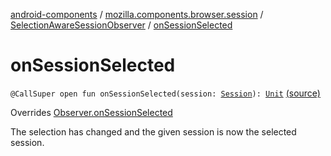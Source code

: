 [android-components](../../index.md) / [mozilla.components.browser.session](../index.md) / [SelectionAwareSessionObserver](index.md) / [onSessionSelected](./on-session-selected.md)

# onSessionSelected

`@CallSuper open fun onSessionSelected(session: `[`Session`](../-session/index.md)`): `[`Unit`](https://kotlinlang.org/api/latest/jvm/stdlib/kotlin/-unit/index.html) [(source)](https://github.com/mozilla-mobile/android-components/blob/master/components/browser/session/src/main/java/mozilla/components/browser/session/SelectionAwareSessionObserver.kt#L68)

Overrides [Observer.onSessionSelected](../-session-manager/-observer/on-session-selected.md)

The selection has changed and the given session is now the selected session.

